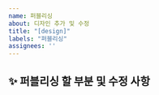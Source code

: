 ```yaml
---
name: 퍼블리싱
about: 디자인 추가 및 수정
title: "[design]"
labels: "퍼블리싱"
assignees: ''
---
```


## ✨ 퍼블리싱 할 부분 및 수정 사항

<br>
